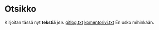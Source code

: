 # Otsikko

Kirjoitan tässä nyt **tekstiä** *jee*.
[gitlog.txt](https://github.com/Deca89/ot-harjoitustyo/blob/master/laskarit/viikko1/gitlog.txt)
[komentorivi.txt](https://github.com/Deca89/ot-harjoitustyo/blob/master/laskarit/viikko1/komentorivi.txt)
En usko mihinkään.